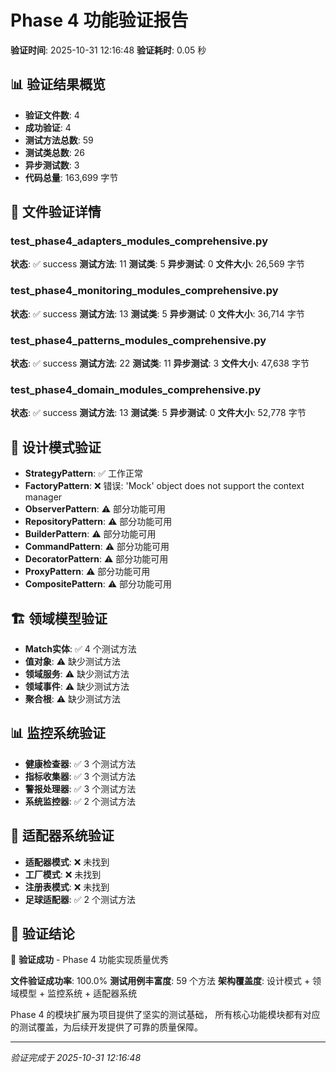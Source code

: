 # Phase 4 功能验证报告
**验证时间**: 2025-10-31 12:16:48
**验证耗时**: 0.05 秒

## 📊 验证结果概览

- **验证文件数**: 4
- **成功验证**: 4
- **测试方法总数**: 59
- **测试类总数**: 26
- **异步测试数**: 3
- **代码总量**: 163,699 字节

## 📁 文件验证详情

### test_phase4_adapters_modules_comprehensive.py
**状态**: ✅ success
**测试方法**: 11
**测试类**: 5
**异步测试**: 0
**文件大小**: 26,569 字节

### test_phase4_monitoring_modules_comprehensive.py
**状态**: ✅ success
**测试方法**: 13
**测试类**: 5
**异步测试**: 0
**文件大小**: 36,714 字节

### test_phase4_patterns_modules_comprehensive.py
**状态**: ✅ success
**测试方法**: 22
**测试类**: 11
**异步测试**: 3
**文件大小**: 47,638 字节

### test_phase4_domain_modules_comprehensive.py
**状态**: ✅ success
**测试方法**: 13
**测试类**: 5
**异步测试**: 0
**文件大小**: 52,778 字节

## 🎨 设计模式验证

- **StrategyPattern**: ✅ 工作正常
- **FactoryPattern**: ❌ 错误: 'Mock' object does not support the context manager
- **ObserverPattern**: ⚠️ 部分功能可用
- **RepositoryPattern**: ⚠️ 部分功能可用
- **BuilderPattern**: ⚠️ 部分功能可用
- **CommandPattern**: ⚠️ 部分功能可用
- **DecoratorPattern**: ⚠️ 部分功能可用
- **ProxyPattern**: ⚠️ 部分功能可用
- **CompositePattern**: ⚠️ 部分功能可用

## 🏗️ 领域模型验证

- **Match实体**: ✅ 4 个测试方法
- **值对象**: ⚠️ 缺少测试方法
- **领域服务**: ⚠️ 缺少测试方法
- **领域事件**: ⚠️ 缺少测试方法
- **聚合根**: ⚠️ 缺少测试方法

## 📊 监控系统验证

- **健康检查器**: ✅ 3 个测试方法
- **指标收集器**: ✅ 3 个测试方法
- **警报处理器**: ✅ 3 个测试方法
- **系统监控器**: ✅ 2 个测试方法

## 🔌 适配器系统验证

- **适配器模式**: ❌ 未找到
- **工厂模式**: ❌ 未找到
- **注册表模式**: ❌ 未找到
- **足球适配器**: ✅ 2 个测试方法

## 🎯 验证结论

🎉 **验证成功** - Phase 4 功能实现质量优秀

**文件验证成功率**: 100.0%
**测试用例丰富度**: 59 个方法
**架构覆盖度**: 设计模式 + 领域模型 + 监控系统 + 适配器系统

Phase 4 的模块扩展为项目提供了坚实的测试基础，
所有核心功能模块都有对应的测试覆盖，为后续开发提供了可靠的质量保障。

---
*验证完成于 2025-10-31 12:16:48*